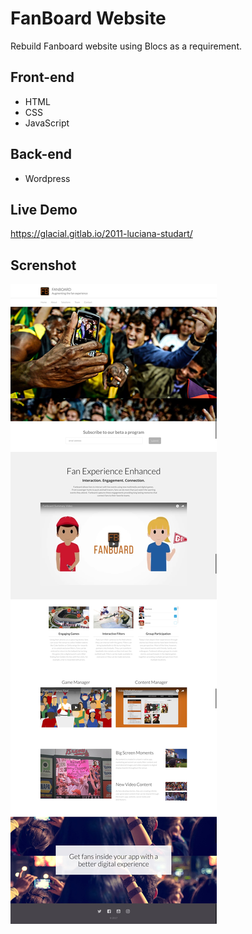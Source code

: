 # FanBoard Website
Rebuild Fanboard website using Blocs as a requirement. 

## Front-end 

* HTML
* CSS
* JavaScript

## Back-end

* Wordpress

## Live Demo

https://glacial.gitlab.io/2011-luciana-studart/

## Screnshot

![screenshot](design/screenshot.jpg)